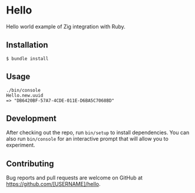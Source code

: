 # Hello

Hello world example of Zig integration with Ruby.

## Installation

    $ bundle install

## Usage

    ./bin/console
    Hello.new.uuid
    => "DB6420BF-57A7-4CDE-011E-D6BA5C7068BD"

## Development

After checking out the repo, run `bin/setup` to install dependencies. You can also run `bin/console` for an interactive prompt that will allow you to experiment.

## Contributing

Bug reports and pull requests are welcome on GitHub at https://github.com/[USERNAME]/hello.

